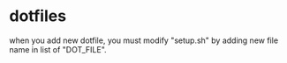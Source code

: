 # dotfiles

when you add new dotfile, you must modify "setup.sh" by adding new file name in list of "DOT_FILE".
